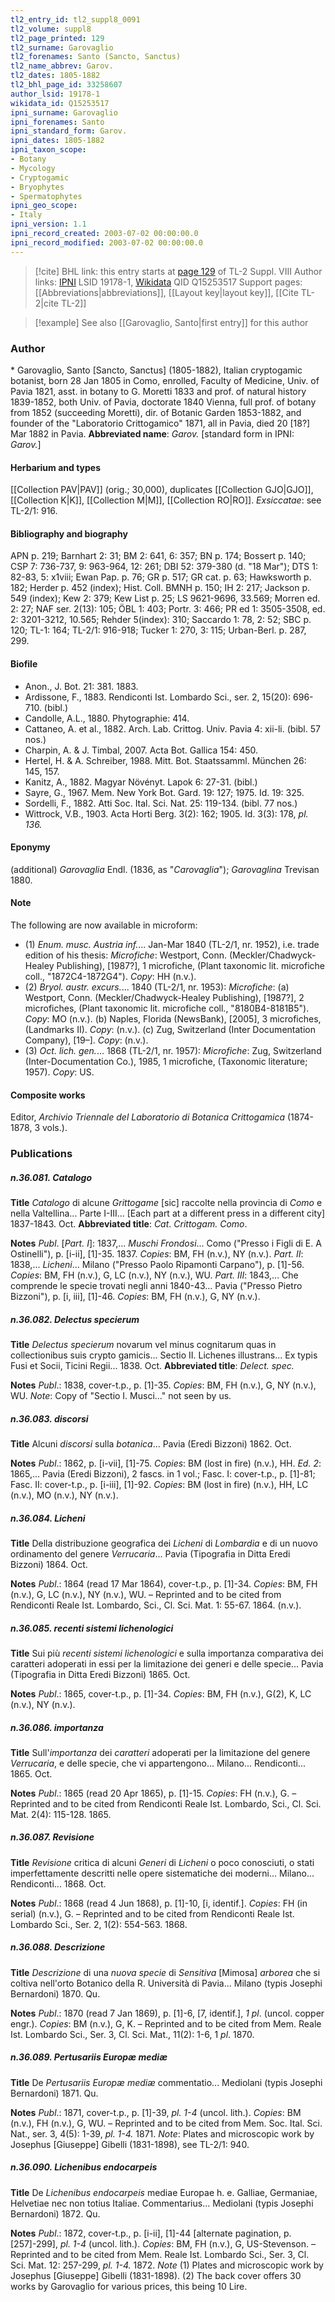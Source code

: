 ```yaml
---
tl2_entry_id: tl2_suppl8_0091
tl2_volume: suppl8
tl2_page_printed: 129
tl2_surname: Garovaglio
tl2_forenames: Santo (Sancto, Sanctus)
tl2_name_abbrev: Garov.
tl2_dates: 1805-1882
tl2_bhl_page_id: 33258607
author_lsid: 19178-1
wikidata_id: Q15253517
ipni_surname: Garovaglio
ipni_forenames: Santo
ipni_standard_form: Garov.
ipni_dates: 1805-1882
ipni_taxon_scope: 
- Botany
- Mycology
- Cryptogamic
- Bryophytes
- Spermatophytes
ipni_geo_scope: 
- Italy
ipni_version: 1.1
ipni_record_created: 2003-07-02 00:00:00.0
ipni_record_modified: 2003-07-02 00:00:00.0
---
```


> [!cite] BHL link: this entry starts at [page 129](https://www.biodiversitylibrary.org/page/33258607) of TL-2 Suppl. VIII
> Author links: [IPNI](https://www.ipni.org/a/19178-1) LSID 19178-1, [Wikidata](https://www.wikidata.org/wiki/Q15253517) QID Q15253517
> Support pages: [[Abbreviations|abbreviations]], [[Layout key|layout key]], [[Cite TL-2|cite TL-2]]

> [!example] See also [[Garovaglio, Santo|first entry]] for this author

### Author

\* Garovaglio, Santo \[Sancto, Sanctus\] (1805-1882), Italian cryptogamic botanist, born 28 Jan 1805 in Como, enrolled, Faculty of Medicine, Univ. of Pavia 1821, asst. in botany to G. Moretti 1833 and prof. of natural history 1839-1852, both Univ. of Pavia, doctorate 1840 Vienna, full prof. of botany from 1852 (succeeding Moretti), dir. of Botanic Garden 1853-1882, and founder of the "Laboratorio Crittogamico" 1871, all in Pavia, died 20 \[18?\] Mar 1882 in Pavia. 
**Abbreviated name**: *Garov.* \[standard form in IPNI: *Garov.*\]

#### Herbarium and types

[[Collection PAV|PAV]] (orig.; 30,000), duplicates [[Collection GJO|GJO]], [[Collection K|K]], [[Collection M|M]], [[Collection RO|RO]].
*Exsiccatae*: see TL-2/1: 916.

#### Bibliography and biography

APN p. 219; Barnhart 2: 31; BM 2: 641, 6: 357; BN p. 174; Bossert p. 140; CSP 7: 736-737, 9: 963-964, 12: 261; DBI 52: 379-380 (d. "18 Mar"); DTS 1: 82-83, 5: x1viii; Ewan Pap. p. 76; GR p. 517; GR cat. p. 63; Hawksworth p. 182; Herder p. 452 (index); Hist. Coll. BMNH p. 150; IH 2: 217; Jackson p. 549 (index); Kew 2: 379; Kew List p. 25; LS 9621-9696, 33.569; Morren ed. 2: 27; NAF ser. 2(13): 105; ÖBL 1: 403; Portr. 3: 466; PR ed 1: 3505-3508, ed. 2: 3201-3212, 10.565; Rehder 5(index): 310; Saccardo 1: 78, 2: 52; SBC p. 120; TL-1: 164; TL-2/1: 916-918; Tucker 1: 270, 3: 115; Urban-Berl. p. 287, 299.

#### Biofile

- Anon., J. Bot. 21: 381. 1883.
- Ardissone, F., 1883. Rendiconti Ist. Lombardo Sci., ser. 2, 15(20): 696-710. (bibl.)
- Candolle, A.L., 1880. Phytographie: 414.
- Cattaneo, A. et al., 1882. Arch. Lab. Crittog. Univ. Pavia 4: xii-li. (bibl. 57 nos.)
- Charpin, A. & J. Timbal, 2007. Acta Bot. Gallica 154: 450.
- Hertel, H. & A. Schreiber, 1988. Mitt. Bot. Staatssamml. München 26: 145, 157.
- Kanitz, A., 1882. Magyar Növényt. Lapok 6: 27-31. (bibl.)
- Sayre, G., 1967. Mem. New York Bot. Gard. 19: 127; 1975. Id. 19: 325.
- Sordelli, F., 1882. Atti Soc. Ital. Sci. Nat. 25: 119-134. (bibl. 77 nos.)
- Wittrock, V.B., 1903. Acta Horti Berg. 3(2): 162; 1905. Id. 3(3): 178, *pl. 136.*

#### Eponymy

(additional) *Garovaglia* Endl. (1836, as "*Carovaglia*"); *Garovaglina* Trevisan 1880.

#### Note

The following are now available in microform:
- (1) *Enum. musc. Austria inf.*... Jan-Mar 1840 (TL-2/1, nr. 1952), i.e. trade edition of his thesis: *Microfiche*: Westport, Conn. (Meckler/Chadwyck-Healey Publishing), \[1987?\], 1 microfiche, (Plant taxonomic lit. microfiche coll., "1872C4-1872G4"). *Copy*: HH (n.v.).
- (2) *Bryol. austr. excurs.*... 1840 (TL-2/1, nr. 1953):
*Microfiche*: (a) Westport, Conn. (Meckler/Chadwyck-Healey Publishing), \[1987?\], 2 microfiches, (Plant taxonomic lit. microfiche coll., "8180B4-8181B5"). *Copy*: MO (n.v.).
(b) Naples, Florida (NewsBank), \[2005\], 3 microfiches, (Landmarks II). *Copy*: (n.v.).
(c) Zug, Switzerland (Inter Documentation Company), \[19–\]. *Copy*: (n.v.).
- (3) *Oct. lich. gen.*... 1868 (TL-2/1, nr. 1957):
*Microfiche*: Zug, Switzerland (Inter-Documentation Co.), 1985, 1 microfiche, (Taxonomic literature; 1957). *Copy*: US.

#### Composite works

Editor, *Archivio Triennale del Laboratorio di Botanica Crittogamica* (1874-1878, 3 vols.).

### Publications

##### n.36.081. Catalogo

**Title**
*Catalogo* di alcune *Grittogame* \[sic\] raccolte nella provincia di *Como* e nella Valtellina... Parte I-III... \[Each part at a different press in a different city\] 1837-1843. Oct.
**Abbreviated title**: *Cat*. *Crittogam. Como*.

**Notes**
*Publ*. \[*Part. I*\]: 1837,... *Muschi Frondosi*... Como ("Presso i Figli di E. A Ostinelli"), p. \[i-ii\], \[1\]-35. 1837. *Copies*: BM, FH (n.v.), NY (n.v.).
*Part. II*: 1838,... *Licheni*... Milano ("Presso Paolo Ripamonti Carpano"), p. \[1\]-56. *Copies*: BM, FH (n.v.), G, LC (n.v.), NY (n.v.), WU.
*Part. III*: 1843,... Che comprende le specie trovati negli anni 1840-43... Pavia ("Presso Pietro Bizzoni"), p. \[i, iii\], \[1\]-46. *Copies*: BM, FH (n.v.), G, NY (n.v.).

##### n.36.082. Delectus specierum

**Title**
*Delectus specierum* novarum vel minus cognitarum quas in collectionibus suis crypto gamicis... Sectio II. Lichenes illustrans... Ex typis Fusi et Socii, Ticini Regii... 1838. Oct.
**Abbreviated title**: *Delect. spec.*

**Notes**
*Publ*.: 1838, cover-t.p., p. \[1\]-35. *Copies*: BM, FH (n.v.), G, NY (n.v.), WU.
*Note*: Copy of "Sectio I. Musci..." not seen by us.

##### n.36.083. discorsi

**Title**
Alcuni *discorsi* sulla *botanica*... Pavia (Eredi Bizzoni) 1862. Oct.

**Notes**
*Publ*.: 1862, p. \[i-vii\], \[1\]-75. *Copies*: BM (lost in fire) (n.v.), HH.
*Ed. 2*: 1865,... Pavia (Eredi Bizzoni), 2 fascs. in 1 vol.; Fasc. I: cover-t.p., p. \[1\]-81; Fasc. II: cover-t.p., p. \[i-iii\], \[1\]-92. *Copies*: BM (lost in fire) (n.v.), HH, LC (n.v.), MO (n.v.), NY (n.v.).

##### n.36.084. Licheni

**Title**
Della distribuzione geografica dei *Licheni* di *Lombardia* e di un nuovo ordinamento del genere *Verrucaria*... Pavia (Tipografia in Ditta Eredi Bizzoni) 1864. Oct.

**Notes**
*Publ*.: 1864 (read 17 Mar 1864), cover-t.p., p. \[1\]-34. *Copies*: BM, FH (n.v.), G, LC (n.v.), NY (n.v.), WU. – Reprinted and to be cited from Rendiconti Reale Ist. Lombardo, Sci., Cl. Sci. Mat. 1: 55-67. 1864. (n.v.).

##### n.36.085. recenti sistemi lichenologici

**Title**
Sui più *recenti sistemi lichenologici* e sulla importanza comparativa dei caratteri adoperati in essi per la limitazione dei generi e delle specie... Pavia (Tipografia in Ditta Eredi Bizzoni) 1865. Oct.

**Notes**
*Publ*.: 1865, cover-t.p., p. \[1\]-34. *Copies*: BM, FH (n.v.), G(2), K, LC (n.v.), NY (n.v.).

##### n.36.086. importanza

**Title**
Sull'*importanza* dei *caratteri* adoperati per la limitazione del genere *Verrucaria*, e delle specie, che vi appartengono... Milano... Rendiconti... 1865. Oct.

**Notes**
*Publ*.: 1865 (read 20 Apr 1865), p. \[1\]-15. *Copies*: FH (n.v.), G. – Reprinted and to be cited from Rendiconti Reale Ist. Lombardo, Sci., Cl. Sci. Mat. 2(4): 115-128. 1865.

##### n.36.087. Revisione

**Title**
*Revisione* critica di alcuni *Generi* di *Licheni* o poco conosciuti, o stati imperfettamente descritti nelle opere sistematiche dei moderni... Milano... Rendiconti... 1868. Oct.

**Notes**
*Publ*.: 1868 (read 4 Jun 1868), p. \[1\]-10, \[i, identif.\]. *Copies*: FH (in serial) (n.v.), G. – Reprinted and to be cited from Rendiconti Reale Ist. Lombardo Sci., Ser. 2, 1(2): 554-563. 1868.

##### n.36.088. Descrizione

**Title**
*Descrizione* di una *nuova specie* di *Sensitiva* \[Mimosa\] *arborea* che si coltiva nell'orto Botanico della R. Università di Pavia... Milano (typis Josephi Bernardoni) 1870. Qu.

**Notes**
*Publ*.: 1870 (read 7 Jan 1869), p. \[1\]-6, \[7, identif.\], *1 pl*. (uncol. copper engr.). *Copies*: BM (n.v.), G, K. – Reprinted and to be cited from Mem. Reale Ist. Lombardo Sci., Ser. 3, Cl. Sci. Mat., 11(2): 1-6, 1 *pl*. 1870.

##### n.36.089. Pertusariis Europæ mediæ

**Title**
De *Pertusariis Europæ mediæ* commentatio... Mediolani (typis Josephi Bernardoni) 1871. Qu.

**Notes**
*Publ*.: 1871, cover-t.p., p. \[1\]-39, *pl. 1-4* (uncol. lith.). *Copies*: BM (n.v.), FH (n.v.), G, WU. – Reprinted and to be cited from Mem. Soc. Ital. Sci. Nat., ser. 3, 4(5): 1-39, *pl. 1-4.* 1871.
*Note*: Plates and microscopic work by Josephus \[Giuseppe\] Gibelli (1831-1898), see TL-2/1: 940.

##### n.36.090. Lichenibus endocarpeis

**Title**
De *Lichenibus endocarpeis* mediae Europae h. e. Galliae, Germaniae, Helvetiae nec non totius Italiae. Commentarius... Mediolani (typis Josephi Bernardoni) 1872. Qu.

**Notes**
*Publ*.: 1872, cover-t.p., p. \[i-ii\], \[1\]-44 \[alternate pagination, p. \[257\]-299\], *pl. 1-4* (uncol. lith.). *Copies*: BM, FH (n.v.), G, US-Stevenson. – Reprinted and to be cited from Mem. Reale Ist. Lombardo Sci., Ser. 3, Cl. Sci. Mat. 12: 257-299, *pl. 1-4.* 1872.
*Note* (1) Plates and microscopic work by Josephus \[Giuseppe\] Gibelli (1831-1898). (2) The back cover offers 30 works by Garovaglio for various prices, this being 10 Lire.

